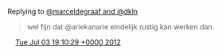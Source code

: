 Replying to [@marceldegraaf and @dkln](https://twitter.com/ariekanarie/status/220232594636283904)

> wel fijn dat @ariekanarie eindelijk rustig kan werken dan\.

<img src="../../media/tweet.ico" width="12" /> [Tue Jul 03 19:10:29 +0000 2012](https://twitter.com/DromerDenker/status/220233066927497217)